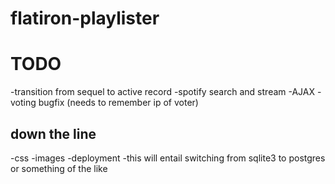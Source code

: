 flatiron-playlister
===================


TODO
====
-transition from sequel to active record
-spotify search and stream
-AJAX
-voting bugfix (needs to remember ip of voter)


down the line 
------
-css
-images
-deployment
  -this will entail switching from sqlite3 to postgres or something of the like

